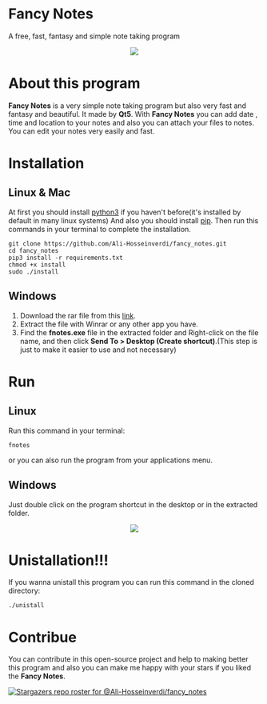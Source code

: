 # Fancy Notes
A free, fast, fantasy and simple note taking program

<div style="text-align: center">
    <a href="https://github.com/Ali-Hosseinverdi/notes/blob/main/screenshots/app.png">
    <img src="https://github.com/Ali-Hosseinverdi/notes/blob/main/screenshots/app.png"/></a>
</div>

# About this program
**Fancy Notes** is a very simple note taking program but also very fast and fantasy and beautiful. It made by **Qt5**. With **Fancy Notes** you can add date , time and location to your
notes and also you can attach your files to notes. You can edit your notes very easily and fast.

# Installation

## Linux & Mac
At first you should install <a href="https://opensource.com/article/20/4/install-python-linux">python3</a> if you haven't before(it's installed by default in many linux systems) And also you should install <a href="https://pip.pypa.io/en/stable/installation/">pip</a>. Then run this commands in your terminal to complete the installation.

```
git clone https://github.com/Ali-Hosseinverdi/fancy_notes.git
cd fancy_notes
pip3 install -r requirements.txt
chmod +x install
sudo ./install
```

## Windows

1. Download the rar file from this <a href="https://github.com/Ali-Hosseinverdi/fancy_notes/releases/download/v1.0.0/fancy_notes_exe_v1.0.0.rar">link</a>.
2. Extract the file with Winrar or any other app you have.
3. Find the **fnotes.exe** file in the extracted folder and Right-click on the file name, and then click **Send To > Desktop (Create shortcut)**.(This step is just to make it easier to use and not necessary)
 
# Run

## Linux
Run this command in your terminal:

```
fnotes
```

or you can also run the program from your applications menu.

## Windows
Just double click on the program shortcut in the desktop or in the extracted folder.

<div style="text-align: center">
    <a href="https://github.com/Ali-Hosseinverdi/notes/blob/main/screenshots/fancy_notes.gif">
    <img src="https://github.com/Ali-Hosseinverdi/notes/blob/main/screenshots/fancy_notes.gif"/></a>
</div>

# Unistallation!!!

If you wanna unistall this program you can run this command in the cloned directory:

```
./unistall
```

# Contribue
You can contribute in this open-source project and help to making better this program and also you can make me happy with your stars if you liked the **Fancy Notes**.

[![Stargazers repo roster for @Ali-Hosseinverdi/fancy_notes](https://reporoster.com/stars/dark/Ali-Hosseinverdi/fancy_notes)](https://github.com/Ali-Hosseinverdi/fancy_notes/stargazers)
